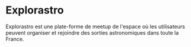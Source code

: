 # Explorastro 
Explorastro est une plate-forme de meetup de l'espace où les utilisateurs peuvent organiser et rejoindre des sorties astronomiques dans toute la France.
